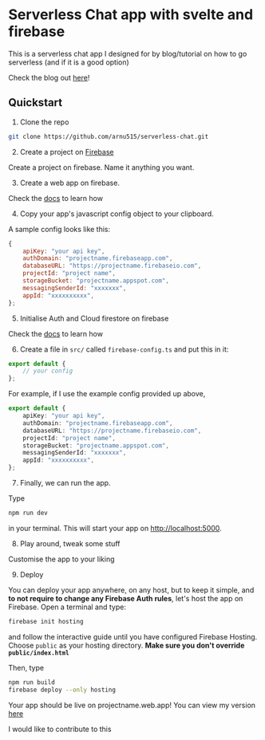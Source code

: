 # Serverless Chat app with svelte and firebase

This is a serverless chat app I designed for by blog/tutorial on how to go serverless (and if it is a good option)

Check the blog out [here](https://dev.to/arnu515/serverless-is-it-worth-it-build-a-serverless-chat-webapp-with-svelte-and-firebase-1ffc)!

## Quickstart

1. Clone the repo

```sh
git clone https://github.com/arnu515/serverless-chat.git
```

2. Create a project on [Firebase](https://console.firebase.google.com)

Create a project on firebase. Name it anything you want.

3. Create a web app on firebase.

Check the [docs](https://firebase.google.com/docs) to learn how

4. Copy your app's javascript config object to your clipboard.

A sample config looks like this:

```js
{
    apiKey: "your api key",
    authDomain: "projectname.firebaseapp.com",
    databaseURL: "https://projectname.firebaseio.com",
    projectId: "project name",
    storageBucket: "projectname.appspot.com",
    messagingSenderId: "xxxxxxx",
    appId: "xxxxxxxxxx",
};
```

5. Initialise Auth and Cloud firestore on firebase

Check the [docs](https://firebase.google.com/docs) to learn how

6. Create a file in `src/` called `firebase-config.ts` and put this in it:

```ts
export default {
    // your config
};
```

For example, if I use the example config provided up above,

```ts
export default {
    apiKey: "your api key",
    authDomain: "projectname.firebaseapp.com",
    databaseURL: "https://projectname.firebaseio.com",
    projectId: "project name",
    storageBucket: "projectname.appspot.com",
    messagingSenderId: "xxxxxxx",
    appId: "xxxxxxxxxx",
};
```

7. Finally, we can run the app.

Type

```sh
npm run dev
```

in your terminal. This will start your app on <http://localhost:5000>.

8. Play around, tweak some stuff

Customise the app to your liking

9. Deploy

You can deploy your app anywhere, on any host, but to keep it simple, and **to not require to change any Firebase Auth rules**, let's host the app on Firebase. Open a terminal and type:

```sh
firebase init hosting
```

and follow the interactive guide until you have configured Firebase Hosting. Choose `public` as your hosting directory. **Make sure you don't override `public/index.html`**

Then, type

```sh
npm run build
firebase deploy --only hosting
```

Your app should be live on projectname.web.app! You can view my version [here](https://serverless-svelte.web.app)

I would like to contribute to this
